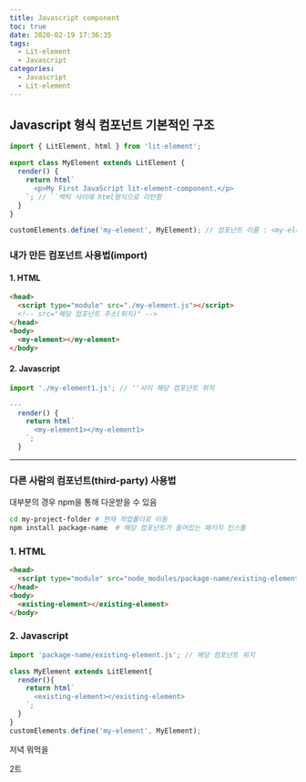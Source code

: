 ```yaml
---
title: Javascript component
toc: true
date: 2020-02-19 17:36:35
tags:
  - Lit-element
  - Javascript
categories:
  - Javascript
  - Lit-element
---
```


## Javascript 형식 컴포넌트 기본적인 구조

```js
import { LitElement, html } from 'lit-element';

export class MyElement extends LitElement {
  render() {
    return html`
      <p>My First JavaScript lit-element-component.</p>
    `; // ``백틱 사이에 html형식으로 리턴함
  }
}

customElements.define('my-element', MyElement); // 컴포넌트 이름 : <my-element>
```

### 내가 만든 컴포넌트 사용법(import)

#### 1. HTML

```html
<head>
  <script type="module" src="./my-element.js"></script>
  <!-- src="해당 컴포넌트 주소(위치)" -->
</head>
<body>
  <my-element></my-element>
</body>
```

#### 2. Javascript

```js
import './my-element1.js'; // ''사이 해당 컴포넌트 위치

---
  render() {
    return html`
      <my-element1></my-element1>
    `;
  }
```

------

### 다른 사람의 컴포넌트(third-party) 사용법

대부분의 경우 npm을 통해 다운받을 수 있음

```bash
cd my-project-folder # 현재 작업폴더로 이동
npm install package-name  # 해당 컴포넌트가 들어있는 패키지 인스톨
```

### 1. HTML

```html
<head>
  <script type="module" src="node_modules/package-name/existing-element.js"></script> <!-- 해당 컴포넌트 위치 -->
</head>
<body>
  <existing-element></existing-element>
</body>
```

### 2. Javascript

```js
import 'package-name/existing-element.js'; // 해당 컴포넌트 위치

class MyElement extends LitElement{
  render(){
    return html`
      <existing-element></existing-element>
    `;
  }
}
customElements.define('my-element', MyElement);
```

저녁 뭐먹을

2트